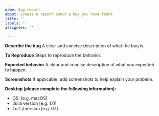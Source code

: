 ```yaml
---
name: Bug report
about: Create a report about a bug you have found
title: ''
labels: ''
assignees: ''

---
```


**Describe the bug**
A clear and concise description of what the bug is.

**To Reproduce**
Steps to reproduce the behavior.

**Expected behavior**
A clear and concise description of what you expected to happen.

**Screenshots**
If applicable, add screenshots to help explain your problem.

**Desktop (please complete the following information):**
 - OS: [e.g. macOS]
 - Julia version [e.g. 1.0]
 - Turf.jl version [e.g. 0.1]
